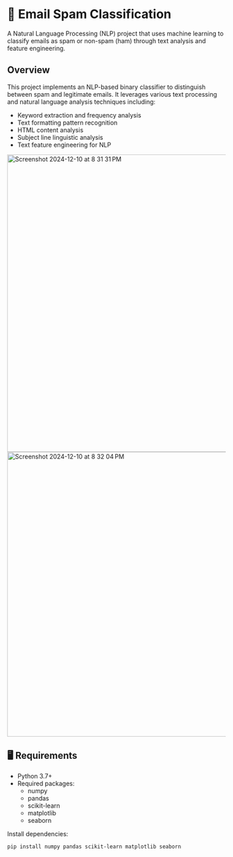 # 📧 Email Spam Classification

A Natural Language Processing (NLP) project that uses machine learning to classify emails as spam or non-spam (ham) through text analysis and feature engineering.

## Overview

This project implements an NLP-based binary classifier to distinguish between spam and legitimate emails. It leverages various text processing and natural language analysis techniques including:
- Keyword extraction and frequency analysis
- Text formatting pattern recognition
- HTML content analysis
- Subject line linguistic analysis
- Text feature engineering for NLP
  
<img width="684" alt="Screenshot 2024-12-10 at 8 31 31 PM" src="https://github.com/user-attachments/assets/e3058167-16f1-4694-842d-baa20462133d">


<img width="655" alt="Screenshot 2024-12-10 at 8 32 04 PM" src="https://github.com/user-attachments/assets/0717d5b3-2405-4612-b6ff-6f3c859dcd9b">

## 🖥️ Requirements

- Python 3.7+
- Required packages:
  - numpy
  - pandas
  - scikit-learn
  - matplotlib
  - seaborn

Install dependencies:
```bash
pip install numpy pandas scikit-learn matplotlib seaborn
